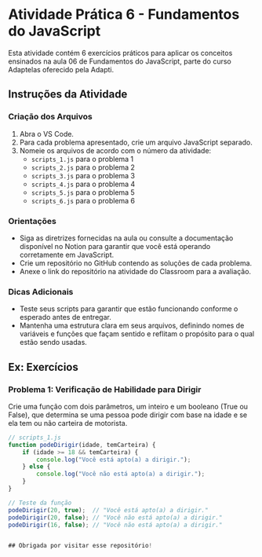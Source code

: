 # Atividade Prática 6 - Fundamentos do JavaScript

Esta atividade contém 6 exercícios práticos para aplicar os conceitos ensinados na aula 06 de Fundamentos do JavaScript, parte do curso Adaptelas oferecido pela Adapti.

## Instruções da Atividade

### Criação dos Arquivos

1. Abra o VS Code.
2. Para cada problema apresentado, crie um arquivo JavaScript separado.
3. Nomeie os arquivos de acordo com o número da atividade:
   - `scripts_1.js` para o problema 1
   - `scripts_2.js` para o problema 2
   - `scripts_3.js` para o problema 3
   - `scripts_4.js` para o problema 4
   - `scripts_5.js` para o problema 5
   - `scripts_6.js` para o problema 6

### Orientações

- Siga as diretrizes fornecidas na aula ou consulte a documentação disponível no Notion para garantir que você está operando corretamente em JavaScript.
- Crie um repositório no GitHub contendo as soluções de cada problema.
- Anexe o link do repositório na atividade do Classroom para a avaliação.

### Dicas Adicionais

- Teste seus scripts para garantir que estão funcionando conforme o esperado antes de entregar.
- Mantenha uma estrutura clara em seus arquivos, definindo nomes de variáveis e funções que façam sentido e reflitam o propósito para o qual estão sendo usadas.

## Ex: Exercícios

### Problema 1: Verificação de Habilidade para Dirigir

Crie uma função com dois parâmetros, um inteiro e um booleano (True ou False), que determina se uma pessoa pode dirigir com base na idade e se ela tem ou não carteira de motorista.

```javascript
// scripts_1.js
function podeDirigir(idade, temCarteira) {
    if (idade >= 18 && temCarteira) {
        console.log("Você está apto(a) a dirigir.");
    } else {
        console.log("Você não está apto(a) a dirigir.");
    }
}

// Teste da função
podeDirigir(20, true);  // "Você está apto(a) a dirigir."
podeDirigir(20, false); // "Você não está apto(a) a dirigir."
podeDirigir(16, false); // "Você não está apto(a) a dirigir."


## Obrigada por visitar esse repositório!
